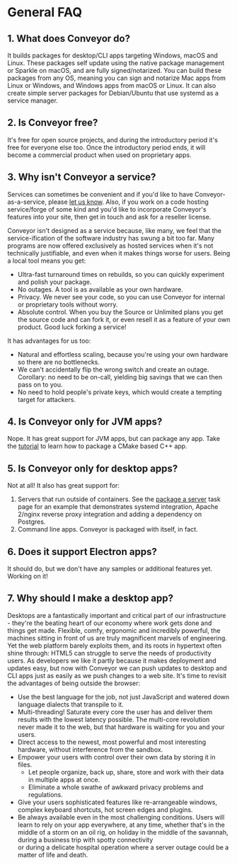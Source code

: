 # General FAQ

## 1. What does Conveyor do?

It builds packages for desktop/CLI apps targeting Windows, macOS and Linux. These packages self update using the native package management
or Sparkle on macOS, and are fully signed/notarized. You can build these packages from any OS, meaning you can sign and notarize Mac
apps from Linux or Windows, and Windows apps from macOS or Linux. It can also create simple server packages for Debian/Ubuntu that use
systemd as a service manager.

## 2. Is Conveyor free?

It's free for open source projects, and during the introductory period it's free for everyone else too. Once the introductory period ends,
it will become a commercial product when used on proprietary apps.

## 3. Why isn't Conveyor a service?

Services can sometimes be convenient and if you'd like to have Conveyor-as-a-service, please [let us know](mailto:contact@hydraulic.software). 
Also, if you work on a code hosting service/forge of some kind and you'd like to incorporate Conveyor's features into your site,
then get in touch and ask for a reseller license.

Conveyor isn't designed as a service because, like many, we feel that the service-ification of the software industry has swung a bit too far. 
Many programs are now offered exclusively as hosted services when it's not technically justifiable, and even when it makes things worse for
users. Being a local tool means you get:

* Ultra-fast turnaround times on rebuilds, so you can quickly experiment and polish your package.
* No outages. A tool is as available as your own hardware.
* Privacy. We never see your code, so you can use Conveyor for internal or proprietary tools without worry.
* Absolute control. When you buy the Source or Unlimited plans you get the source code and can fork it, or even resell it as a feature of your own product. Good luck forking a service!

It has advantages for us too:

* Natural and effortless scaling, because you're using your own hardware so there are no bottlenecks.
* We can't accidentally flip the wrong switch and create an outage. Corollary: no need to be on-call, yielding big savings that we can then
  pass on to you.
* No need to hold people's private keys, which would create a tempting target for attackers.

## 4. Is Conveyor only for JVM apps?

Nope. It has great support for JVM apps, but can package any app. Take the [tutorial](../tutorial.md) to learn how to package a CMake based
C++ app.

## 5. Is Conveyor only for desktop apps?

Not at all! It also has great support for:

1. Servers that run outside of containers. See the [package a server](../tasks/teamcity.md) task page for an example that demonstrates systemd 
   integration, Apache 2/nginx reverse proxy integration and adding a dependency on Postgres.
2. Command line apps. Conveyor is packaged with itself, in fact.

## 6. Does it support Electron apps?

It should do, but we don't have any samples or additional features yet. Working on it!

## 7. Why should I make a desktop app?  

Desktops are a fantastically important and critical part of our infrastructure - they're the beating heart of our economy where work gets
done and things get made. Flexible, comfy, ergonomic and incredibly powerful, the machines sitting in front of us are truly magnificent
marvels of engineering. Yet the web platform barely exploits them, and its roots in hypertext often shine through: HTML5 can struggle to
serve the needs of productivity users. As developers we like it partly because it makes deployment and updates easy, but now with Conveyor
we can push updates to desktop and CLI apps just as easily as we push changes to a web site. It's time to revisit the advantages of being
outside the browser:

* Use the best language for the job, not just JavaScript and watered down language dialects that transpile to it.
* Multi-threading! Saturate every core the user has and deliver them results with the lowest latency possible. The multi-core revolution  
  never made it to the web, but that hardware is waiting for you and your users.
* Direct access to the newest, most powerful and most interesting hardware, without interference from the sandbox.
* Empower your users with control over their own data by storing it in files. 
    * Let people organize, back up, share, store and work with their data in multiple apps at once.
    * Eliminate a whole swathe of awkward privacy problems and regulations.
* Give your users sophisticated features like re-arrangeable windows, complex keyboard shortcuts, hot screen edges and plugins.
* Be always available even in the most challenging conditions. Users will learn to rely on your app everywhere, at any time, whether
  that's in the middle of a storm on an oil rig, on holiday in the middle of the savannah, during a business trip with spotty connectivity  
  or during a delicate hospital operation where a server outage could be a matter of life and death.
